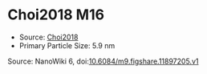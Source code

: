 <a name="material" />

# Choi2018 M16
<script type="application/ld+json">
  {
    "@context": "https://schema.org/",
    "@type": "ChemicalSubstance",
    "@id": "https://egonw.github.io/nanowiki/nanowiki527.html#material",
    "http://purl.org/dc/terms/conformsTo":
      {
        "@type": "CreativeWork",
        "@id": "https://bioschemas.org/profiles/ChemicalSubstance/0.4-RELEASE/"
      },
    "identfier": "527",
    "name": "Choi2018 M16",
    "url": "https://egonw.github.io/nanowiki/nanowiki527.html#material",
    "sameAs": "http://127.0.0.1/mediawiki/index.php/Special:URIResolver/Choi2018_M16"
  }
</script>


* Source: [Choi2018](articleChoi2018.md)
* Primary Particle Size: 5.9 nm


Source: NanoWiki 6, doi:[10.6084/m9.figshare.11897205.v1](https://doi.org/10.6084/m9.figshare.11897205.v1)
